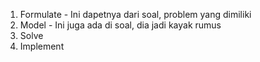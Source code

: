 1. Formulate - Ini dapetnya dari soal, problem yang dimiliki
2. Model - Ini juga ada di soal, dia jadi kayak rumus
3. Solve
4. Implement